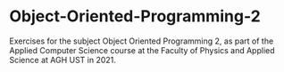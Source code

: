 # Object-Oriented-Programming-2

Exercises for the subject Object Oriented Programming 2, as part of the Applied Computer Science course at the Faculty of Physics and Applied Science at AGH UST in 2021.

